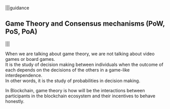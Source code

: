 |||guidance
## Game Theory and Consensus mechanisms (PoW, PoS, PoA)

|||


When we are talking about game theory, we are not talking about video games or board games.  
It is the study of decision making between individuals when the outcome of each depends on the decisions of the others in a game-like interdependence.  
In other words, it is the study of probabilities in decision making.

In Blockchain, game theory is how will be the interactions between participants in the blockchain ecosystem and their incentives to behave honestly.